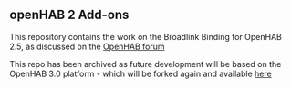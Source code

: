 ## openHAB 2 Add-ons

This repository contains the work on the Broadlink Binding for OpenHAB 2.5, 
as discussed on the [OpenHAB forum](https://community.openhab.org/t/broadlink-binding-for-rmx-a1-spx-and-mp-any-interest/22768)

This repo has been archived as future development will be based on the OpenHAB 3.0 platform - which will be forked again and available [here](https://github.com/themillhousegroup/openhab2-addons)
